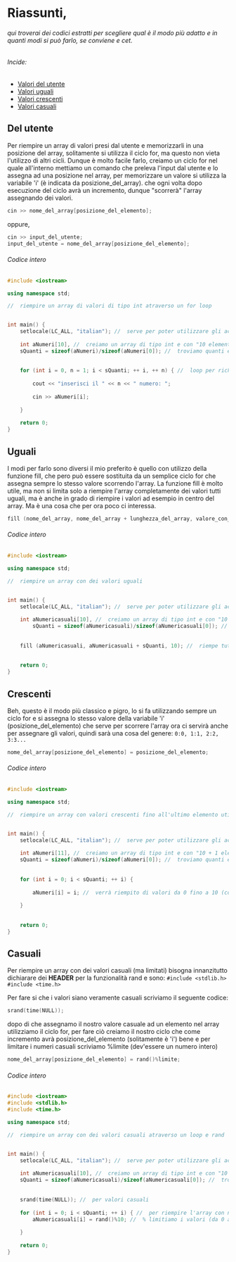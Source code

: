 # Riassunti,

###### qui troverai dei codici estratti per scegliere qual è il modo più adatto e in quanti modi si può farlo, se conviene e cet.

###### Incide: <br /> 

- [Valori del utente](#Del-utente) <br />
- [Valori uguali](#Uguali) <br />
- [Valori crescenti](#Crescenti) <br />
- [Valori casuali](#Casuali)

## Del utente

Per riempire un array di valori presi dal utente e memorizzarli in una posizione del array, solitamente si utilizza il ciclo for, ma questo non vieta l'utilizzo di altri cicli.
Dunque è molto facile farlo, creiamo un ciclo for nel quale all'interno mettiamo un comando che preleva l'input dal utente e lo assegna ad una posizione nel array, per memorizzare un valore si utilizza la variabile 'i' (è indicata da posizione_del_array). che ogni volta dopo esecuzione del ciclo avrà un incremento, dunque "scorrerà" l'array assegnando dei valori.

```cpp
cin >> nome_del_array[posizione_del_elemento]; 
```

oppure,

```cpp
cin >> input_del_utente;
input_del_utente = nome_del_array[posizione_del_elemento];
```


###### Codice intero

```cpp
#include <iostream>

using namespace std;

//  riempire un array di valori di tipo int atraverso un for loop


int main() {
	setlocale(LC_ALL, "italian"); //  serve per poter utilizzare gli accenti 
	
	int aNumeri[10], //  creiamo un array di tipo int e con "10 elementi"
	sQuanti = sizeof(aNumeri)/sizeof(aNumeri[0]); //  troviamo quanti elementi ci sono nel array
	
	
	for (int i = 0, n = 1; i < sQuanti; ++ i, ++ n) { //  loop per richiedere i numeri, incremento i per spostarsi nel array e n per stampare "inserisci il x numero"
		
		cout << "inserisci il " << n << " numero: ";
		
		cin >> aNumeri[i];
		
	}
	
	return 0;
}
```


## Uguali

I modi per farlo sono diversi il mio preferito è quello con utilizzo della funzione fill, che pero può essere sostituita da un semplice ciclo for che assegna sempre lo stesso valore scorrendo l'array.
La funzione fill è molto utile, ma non si limita solo a riempire l'array completamente dei valori tutti uguali, ma è anche in grado di riempire i valori ad esempio in centro del array. Ma è una cosa che per ora poco ci interessa.

```cpp
fill (nome_del_array, nome_del_array + lunghezza_del_array, valore_con_il_quale_si_vuole_riempire);
```

###### Codice intero

```cpp
#include <iostream>

using namespace std;

//  riempire un array con dei valori uguali


int main() {
	setlocale(LC_ALL, "italian"); //  serve per poter utilizzare gli accenti 
	
	int aNumericasuali[10], //  creiamo un array di tipo int e con "10 elementi"
		sQuanti = sizeof(aNumericasuali)/sizeof(aNumericasuali[0]); //  troviamo quanti elementi ci sono nel array
	
	
	fill (aNumericasuali, aNumericasuali + sQuanti, 10); //  riempe tutti i valori nel array con il 10
	
	
	return 0;
}
```


## Crescenti

Beh, questo è il modo più classico e pigro, lo si fa utilizzando sempre un ciclo for e si assegna lo stesso valore della variabile 'i' (posizione_del_elemento) che serve per scorrere l'array ora ci servirà anche per assegnare gli valori, quindi sarà una cosa del genere: `0:0, 1:1, 2:2, 3:3...`

```cpp
nome_del_array[posizione_del_elemento] = posizione_del_elemento;
```

###### Codice intero

```cpp
#include <iostream>

using namespace std;

//  riempire un array con valori crescenti fino all'ultimo elemento utilizzando il ciclo for


int main() {
	setlocale(LC_ALL, "italian"); //  serve per poter utilizzare gli accenti 
	
	int aNumeri[11], //  creiamo un array di tipo int e con "10 + 1 elementi"
	sQuanti = sizeof(aNumeri)/sizeof(aNumeri[0]); //  troviamo quanti elementi ci sono nel array
	
	
	for (int i = 0; i < sQuanti; ++ i) { 
		
		aNumeri[i] = i; //  verrà riempito di valori da 0 fino a 10 (compresi) 
		
	}
	
	
	return 0;
}
```


## Casuali

Per riempire un array con dei valori casuali (ma limitati) bisogna innanzitutto dichiarare dei **HEADER** per la funzionalità rand e sono:
`
#include <stdlib.h>
#include <time.h>
`

Per fare si che i valori siano veramente casuali scriviamo il seguente codice:

```cpp
srand(time(NULL));
```

dopo di che assegnamo il nostro valore casuale ad un elemento nel array utilizziamo il ciclo for, per fare ciò creiamo il nostro ciclo che come incremento avrà posizione_del_elemento (solitamente è 'i') bene e per limitare i numeri casuali scriviamo %limite (dev'essere un numero intero)

```cpp
nome_del_array[posizione_del_elemento] = rand()%limite;
```

###### Codice intero

```cpp
#include <iostream>
#include <stdlib.h>
#include <time.h>

using namespace std;

//  riempire un array con dei valori casuali atraverso un loop e rand 


int main() {
	setlocale(LC_ALL, "italian"); //  serve per poter utilizzare gli accenti 
	
	int aNumericasuali[10], //  creiamo un array di tipo int e con "10 elementi"
	sQuanti = sizeof(aNumericasuali)/sizeof(aNumericasuali[0]); //  troviamo quanti elementi ci sono nel array
	
	
	srand(time(NULL)); //  per valori casuali
	
	for (int i = 0; i < sQuanti; ++ i) { //  per riempire l'array con numeri casuali
		aNumericasuali[i] = rand()%10; //  % limitiamo i valori (da 0 a 10)
		
	}
	
	return 0;
}
```